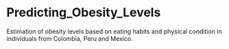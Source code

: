 # Predicting_Obesity_Levels
Estimation of obesity levels based on eating habits and physical condition in individuals from Colombia, Peru and Mexico.
